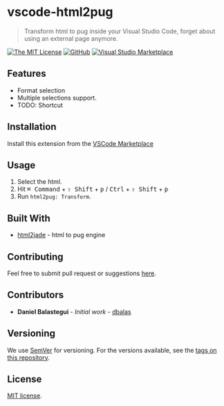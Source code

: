 # vscode-html2pug

> Transform html to pug inside your Visual Studio Code, forget about using an external page anymore.

[![The MIT License](https://img.shields.io/badge/license-MIT-orange.svg?style=flat-square)](http://opensource.org/licenses/MIT)
[![GitHub](https://img.shields.io/github/release/dbalas/vscode-html2pug.svg?style=flat-square)](https://github.com/dbalas/vscode-html2pug/releases)
[![Visual Studio Marketplace](https://vsmarketplacebadge.apphb.com/installs/vscode-html2pug.dbalas.svg?style=flat-square)](https://marketplace.visualstudio.com/items?itemName=vscode-html2pug.dbalas)

## Features

* Format selection
* Multiple selections support.
* TODO: Shortcut

## Installation

Install this extension from the [VSCode
Marketplace](https://marketplace.visualstudio.com/items?itemName=vscode-html2pug.dbalas)

## Usage

1. Select the html.
2. Hit <kbd>⌘ Command</kbd> + <kbd>⇧ Shift</kbd> + <kbd>p</kbd> / <kbd>Ctrl</kbd> + <kbd>⇧ Shift</kbd> + <kbd>p</kbd>
3. Run `html2pug: Transform`.

## Built With
* [html2jade](https://github.com/donpark/html2jade) - html to pug engine

## Contributing
Feel free to submit pull request or suggestions [here](https://github.com/dbalas/vscode-html2pug/issues/new).

## Contributors

* **Daniel Balastegui** - *Initial work* - [dbalas](https://github.com/dbalas)

## Versioning

We use [SemVer](http://semver.org/) for versioning. For the versions available, see the [tags on this repository](https://github.com/dbalas/devdome/tags).

## License

[MIT license](LICENSE.md).

